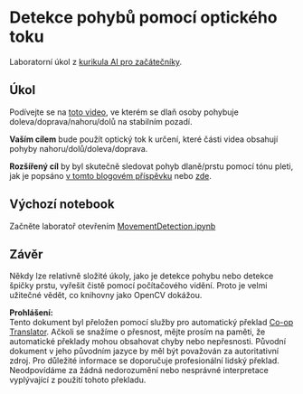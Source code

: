 <!--
CO_OP_TRANSLATOR_METADATA:
{
  "original_hash": "3d53d6409f80970f7281a45dee35328a",
  "translation_date": "2025-08-25T23:05:05+00:00",
  "source_file": "lessons/4-ComputerVision/06-IntroCV/lab/README.md",
  "language_code": "cs"
}
-->
# Detekce pohybů pomocí optického toku

Laboratorní úkol z [kurikula AI pro začátečníky](https://aka.ms/ai-beginners).

## Úkol

Podívejte se na [toto video](../../../../../../lessons/4-ComputerVision/06-IntroCV/lab/palm-movement.mp4), ve kterém se dlaň osoby pohybuje doleva/doprava/nahoru/dolů na stabilním pozadí.

**Vaším cílem** bude použít optický tok k určení, které části videa obsahují pohyby nahoru/dolů/doleva/doprava.

**Rozšířený cíl** by byl skutečně sledovat pohyb dlaně/prstu pomocí tónu pleti, jak je popsáno [v tomto blogovém příspěvku](https://dev.to/amarlearning/finger-detection-and-tracking-using-opencv-and-python-586m) nebo [zde](http://www.benmeline.com/finger-tracking-with-opencv-and-python/).

## Výchozí notebook

Začněte laboratoř otevřením [MovementDetection.ipynb](../../../../../../lessons/4-ComputerVision/06-IntroCV/lab/MovementDetection.ipynb)

## Závěr

Někdy lze relativně složité úkoly, jako je detekce pohybu nebo detekce špičky prstu, vyřešit čistě pomocí počítačového vidění. Proto je velmi užitečné vědět, co knihovny jako OpenCV dokážou.

**Prohlášení:**  
Tento dokument byl přeložen pomocí služby pro automatický překlad [Co-op Translator](https://github.com/Azure/co-op-translator). Ačkoli se snažíme o přesnost, mějte prosím na paměti, že automatické překlady mohou obsahovat chyby nebo nepřesnosti. Původní dokument v jeho původním jazyce by měl být považován za autoritativní zdroj. Pro důležité informace se doporučuje profesionální lidský překlad. Neodpovídáme za žádná nedorozumění nebo nesprávné interpretace vyplývající z použití tohoto překladu.